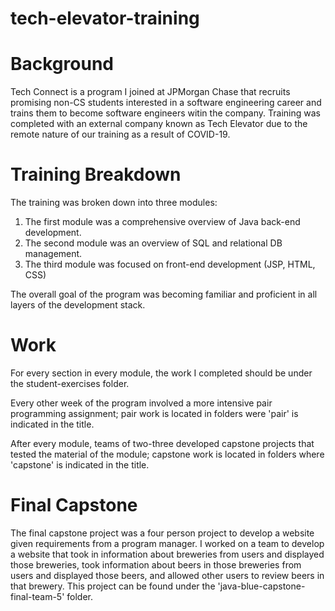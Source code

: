 # tech-elevator-training #

# Background #
Tech Connect is a program I joined at JPMorgan Chase that recruits promising non-CS students interested in a software engineering career and trains them to become software engineers witin the company. Training was completed with an external company known as Tech Elevator due to the remote nature of our training as a result of COVID-19. 

# Training Breakdown #
The training was broken down into three modules: 
  1. The first module was a comprehensive overview of Java back-end development. 
  2. The second module was an overview of SQL and relational DB management. 
  3. The third module was focused on front-end development (JSP, HTML, CSS)

The overall goal of the program was becoming familiar and proficient in all layers of the development stack. 

# Work #
For every section in every module, the work I completed should be under the student-exercises folder. 

Every other week of the program involved a more intensive pair programming assignment; pair work is located in folders were 'pair' is indicated in the title. 

After every module, teams of two-three developed capstone projects that tested the material of the module; capstone work is located in folders where 'capstone' is indicated in the title. 

 # Final Capstone
 The final capstone project was a four person project to develop a website given requirements from a program manager. I worked on a team to develop a website that took in information about breweries from users and displayed those breweries, took information about beers in those breweries from users and displayed those beers, and allowed other users to review beers in that brewery. This project can be found under the 'java-blue-capstone-final-team-5' folder. 
